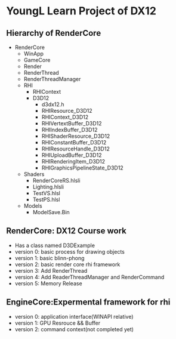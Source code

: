 # YoungL Learn Project of DX12

## Hierarchy of RenderCore

- RenderCore
  - WinApp
  - GameCore
  - Render
  - RenderThread
  - RenderThreadManager
  - RHI
    - RHIContext
    - D3D12
      - d3dx12.h
      - RHIResource_D3D12
      - RHIContext_D3D12
      - RHIVertextBuffer_D3D12
      - RHIIndexBuffer_D3D12
      - RHIShaderResource_D3D12
      - RHIConstantBuffer_D3D12
      - RHIResourceHandle_D3D12
      - RHIUploadBuffer_D3D12
      - RHIRenderingItem_D3D12
      - RHIGraphicsPipelineState_D3D12
  - Shaders
    - RenderCoreRS.hlsli
    - Lighting.hlsli
    - TestVS.hlsl
    - TestPS.hlsl
  - Models
    - ModelSave.Bin

## RenderCore: DX12 Course work
- Has a class named D3DExample
- version 0: basic process for drawing objects
- version 1: basic blinn-phong
- version 2: basic render core rhi framework
- version 3: Add RenderThread
- version 4: Add ReaderThreadManager and RenderCommand
- version 5: Memory Release


## EngineCore:Expermental framework for rhi
- version 0: application interface(WINAPI relative)
- version 1: GPU Resrouce && Buffer
- version 2: command context(not completed yet)
